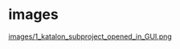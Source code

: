 # images

[images/1\_katalon\_subproject\_opened\_in\_GUI.png](images/1_katalon_subproject_opened_in_GUI.png)
